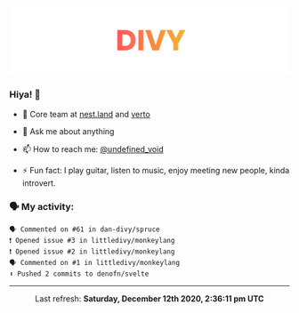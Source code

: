 
![](https://github.com/divy-work/divy-work/raw/master/assets/divy.png)

### Hiya! 👋

- 🔭 Core team at [nest.land](https://github.com/nestdotland/nest.land) and [verto](https://github.com/useverto/verto)

- 💬 Ask me about anything

- 📫 How to reach me: [@undefined_void](https://instagram.com/divy.exe)

- ⚡ Fun fact: I play guitar, listen to music, enjoy meeting new people, kinda introvert.

### 🗣 My activity:

```
🗣 Commented on #61 in dan-divy/spruce
❗️ Opened issue #3 in littledivy/monkeylang
❗️ Opened issue #2 in littledivy/monkeylang
🗣 Commented on #1 in littledivy/monkeylang
⬆️ Pushed 2 commits to denofn/svelte
```

------------
<p align="center">Last refresh: <b>Saturday, December 12th 2020, 2:36:11 pm UTC</b></p>

